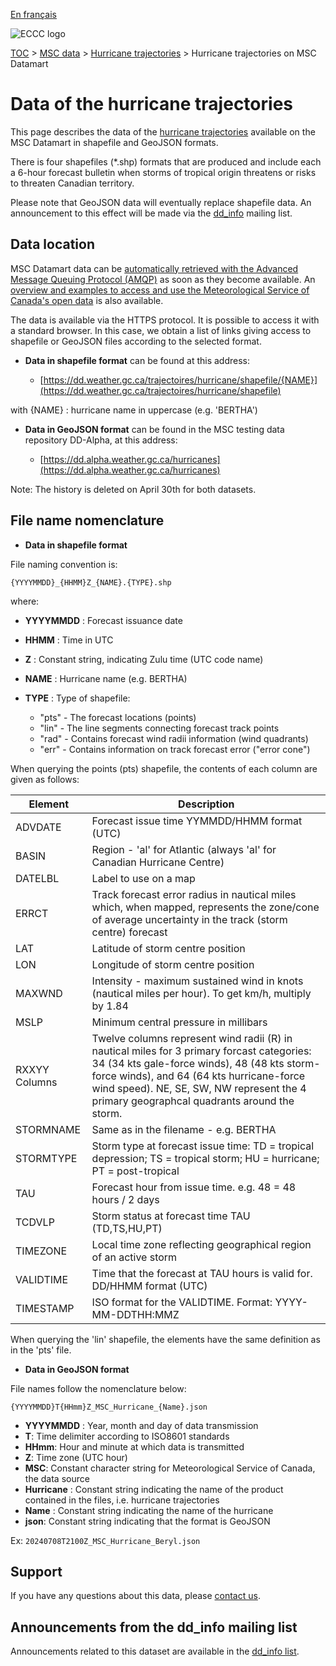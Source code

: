 [En français](readme_hurricanes-datamart_fr.md)

![ECCC logo](../../img_eccc-logo.png)

[TOC](../../readme_en.md) > [MSC data](../readme_en.md) > [Hurricane trajectories](readme_hurricanes_en.md) > Hurricane trajectories on MSC Datamart

# Data of the hurricane trajectories

This page describes the data of the [hurricane trajectories](readme_hurricanes_en.md) available on the MSC Datamart in shapefile and GeoJSON formats.

There is four shapefiles (*.shp) formats that are produced and include each a 6-hour forecast bulletin when storms of tropical origin threatens or risks to threaten Canadian territory.

Please note that GeoJSON data will eventually replace shapefile data. An announcement to this effect will be made via the [dd_info](https://comm.collab.science.gc.ca/mailman3/postorius/lists/dd_info/) mailing list.

## Data location

MSC Datamart data can be [automatically retrieved with the Advanced Message Queuing Protocol (AMQP)](../../msc-datamart/amqp_en.md) as soon as they become available. An [overview and examples to access and use the Meteorological Service of Canada's open data](../../usage/readme_en.md) is also available.

The data is available via the HTTPS protocol. It is possible to access it with a standard browser. In this case, we obtain a list of links giving access to shapefile or GeoJSON files according to the selected format.

* __Data in shapefile format__ can be found at this address:

     * [https://dd.weather.gc.ca/trajectoires/hurricane/shapefile/{NAME}](https://dd.weather.gc.ca/trajectoires/hurricane/shapefile)

with {NAME} : hurricane name in uppercase (e.g. 'BERTHA')

* __Data in GeoJSON format__ can be found in the MSC testing data repository DD-Alpha, at this address:

     * [https://dd.alpha.weather.gc.ca/hurricanes](https://dd.alpha.weather.gc.ca/hurricanes)

Note: The history is deleted on April 30th for both datasets.

## File name nomenclature

* __Data in shapefile format__

File naming convention is:

`{YYYYMMDD}_{HHMM}Z_{NAME}.{TYPE}.shp`

where:

* __YYYYMMDD__ : Forecast issuance date
* __HHMM__ : Time in UTC 
* __Z__ : Constant string, indicating Zulu time (UTC code name)
* __NAME__ : Hurricane name (e.g. BERTHA)
* __TYPE__ : Type of shapefile:

    * "pts" - The forecast locations (points) 
    * "lin" - The line segments connecting forecast track points
    * "rad" - Contains forecast wind radii information (wind quadrants)
    * "err" - Contains information on track forecast error ("error cone")
	
When querying the points (pts) shapefile, the contents of each column are given
as follows:

| Element   |   Description    |
|-----------|------------------|
|ADVDATE  |	Forecast issue time YYMMDD/HHMM format (UTC)|
|BASIN  |	Region - 'al' for Atlantic (always 'al' for Canadian Hurricane Centre)|
|DATELBL |	Label to use on a map|
|ERRCT |	Track forecast error radius in nautical miles which, when mapped, represents the zone/cone of average uncertainty in the track (storm centre) forecast  |
|LAT |	Latitude of storm centre position|
|LON |		Longitude of storm centre position|
|MAXWND |		Intensity - maximum sustained wind in knots (nautical miles per hour).  To get km/h, multiply by 1.84|
|MSLP  |	Minimum central pressure in millibars|
|RXXYY Columns |	Twelve columns represent wind radii (R) in nautical miles for 3 primary forcast categories: 34 (34 kts gale-force winds), 48 (48 kts storm-force winds), and 64 (64 kts hurricane-force wind speed). NE, SE, SW, NW represent the 4 primary geographcal quadrants around the storm.|
|STORMNAME |	Same as in the filename - e.g. BERTHA|
|STORMTYPE |	Storm type at forecast issue time: TD = tropical depression; TS = tropical storm; HU = hurricane; PT = post-tropical|
|TAU |		Forecast hour from issue time. e.g. 48 = 48 hours / 2 days|
|TCDVLP |		Storm status at forecast time TAU (TD,TS,HU,PT) |
|TIMEZONE |	Local time zone reflecting geographical region of an active storm|
|VALIDTIME |	Time that the forecast at TAU hours is valid for. DD/HHMM format (UTC) |
|TIMESTAMP |     ISO format for the VALIDTIME. Format:  YYYY-MM-DDTHH:MMZ |

When querying the 'lin' shapefile, the elements have the same definition as in the 'pts' file.

* __Data in GeoJSON format__

File names follow the nomenclature below:

`{YYYYMMDD}T{HHmm}Z_MSC_Hurricane_{Name}.json`

* __YYYYMMDD__ : Year, month and day of data transmission
* __T__: Time delimiter according to ISO8601 standards
* __HHmm__: Hour and minute at which data is transmitted
* __Z__: Time zone (UTC hour)
* __MSC__: Constant character string for Meteorological Service of Canada, the data source
* __Hurricane__ : Constant string indicating the name of the product contained in the files, i.e. hurricane trajectories
* __Name__ : Constant string indicating the name of the hurricane
* __json__: Constant string indicating that the format is GeoJSON

Ex: `20240708T2100Z_MSC_Hurricane_Beryl.json`

## Support

If you have any questions about this data, please [contact us](https://weather.gc.ca/mainmenu/contact_us_e.html).

## Announcements from the dd_info mailing list 

Announcements related to this dataset are available in the [dd_info list](https://comm.collab.science.gc.ca/mailman3/postorius/lists/dd_info/).
